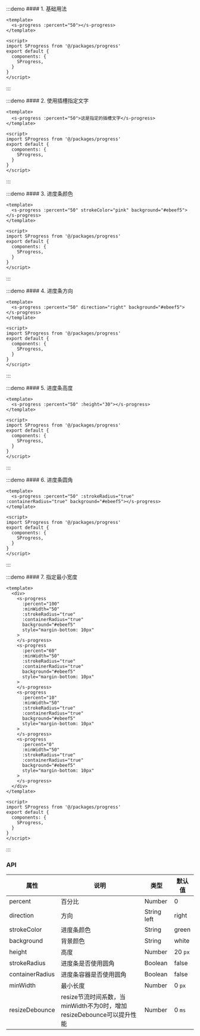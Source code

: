 :::demo #### 1. 基础用法

```vue
<template>
  <s-progress :percent="50"></s-progress>
</template>
 
<script>
import SProgress from '@/packages/progress'
export default {
  components: {
    SProgress,
  }
}
</script>
```

:::

:::demo #### 2. 使用插槽指定文字

```vue
<template>
  <s-progress :percent="50">这是指定的插槽文字</s-progress>
</template>
 
<script>
import SProgress from '@/packages/progress'
export default {
  components: {
    SProgress,
  }
}
</script>
```

:::

:::demo #### 3. 进度条颜色

```vue
<template>
  <s-progress :percent="50" strokeColor="pink" background="#ebeef5"></s-progress>
</template>
 
<script>
import SProgress from '@/packages/progress'
export default {
  components: {
    SProgress,
  }
}
</script>
```

:::

:::demo #### 4. 进度条方向

```vue
<template>
  <s-progress :percent="50" direction="right" background="#ebeef5"></s-progress>
</template>
 
<script>
import SProgress from '@/packages/progress'
export default {
  components: {
    SProgress,
  }
}
</script>
```

:::

:::demo #### 5. 进度条高度

```vue
<template>
  <s-progress :percent="50" :height="30"></s-progress>
</template>
 
<script>
import SProgress from '@/packages/progress'
export default {
  components: {
    SProgress,
  }
}
</script>
```

:::

:::demo #### 6. 进度条圆角

```vue
<template>
  <s-progress :percent="50" :strokeRadius="true" :containerRadius="true" background="#ebeef5"></s-progress>
</template>
 
<script>
import SProgress from '@/packages/progress'
export default {
  components: {
    SProgress,
  }
}
</script>
```

:::

:::demo #### 7. 指定最小宽度

```vue
<template>
  <div>
    <s-progress 
      :percent="100" 
      :minWidth="50" 
      :strokeRadius="true" 
      :containerRadius="true" 
      background="#ebeef5" 
      style="margin-bottom: 10px"
    >
    </s-progress>
    <s-progress 
      :percent="60" 
      :minWidth="50" 
      :strokeRadius="true" 
      :containerRadius="true" 
      background="#ebeef5"
      style="margin-bottom: 10px"
    >
    </s-progress>
    <s-progress 
      :percent="10" 
      :minWidth="50"
      :strokeRadius="true" 
      :containerRadius="true" 
      background="#ebeef5"
      style="margin-bottom: 10px"
    >
    </s-progress>
    <s-progress 
      :percent="0" 
      :minWidth="50" 
      :strokeRadius="true" 
      :containerRadius="true" 
      background="#ebeef5"
      style="margin-bottom: 10px"
    >
    </s-progress>
  </div>
</template>
 
<script>
import SProgress from '@/packages/progress'
export default {
  components: {
    SProgress,
  }
}
</script>
```

:::

### API

| 属性       | 说明           | 类型         | 默认值 |
| ---------- | -------------- | ------------ | ------ |
| percent       | 百分比       | Number | 0 |
| direction | 方向 | String  left|right      | left |
| strokeColor | 进度条颜色 | String       | green |
| background | 背景颜色 | String       | white |
| height | 高度 | Number       | 20 `px` |
| strokeRadius | 进度条是否使用圆角 | Boolean       | false |
| containerRadius | 进度条容器是否使用圆角 | Boolean       | false     |
| minWidth | 最小长度 | Number       | 0 `px` |
| resizeDebounce | resize节流时间系数，当minWidth不为0时，增加resizeDebounce可以提升性能 | Number       | 0 `ms` |
